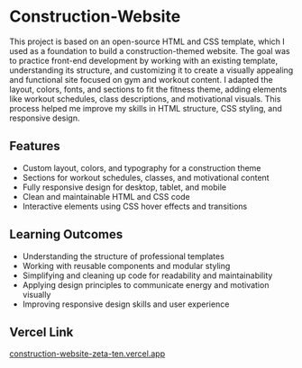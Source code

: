 # Construction-Website

This project is based on an open-source HTML and CSS template, which I used as a foundation to build a construction-themed website. The goal was to practice front-end development by working with an existing template, understanding its structure, and customizing it to create a visually appealing and functional site focused on gym and workout content. I adapted the layout, colors, fonts, and sections to fit the fitness theme, adding elements like workout schedules, class descriptions, and motivational visuals. This process helped me improve my skills in HTML structure, CSS styling, and responsive design.

## Features

- Custom layout, colors, and typography for a construction theme
- Sections for workout schedules, classes, and motivational content
- Fully responsive design for desktop, tablet, and mobile
- Clean and maintainable HTML and CSS code
- Interactive elements using CSS hover effects and transitions

## Learning Outcomes

- Understanding the structure of professional templates
- Working with reusable components and modular styling
- Simplifying and cleaning up code for readability and maintainability
- Applying design principles to communicate energy and motivation visually
- Improving responsive design skills and user experience

## Vercel Link
[construction-website-zeta-ten.vercel.app](https://construction-website-zeta-ten.vercel.app)